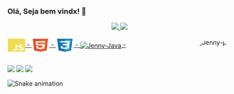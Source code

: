 ### Olá, Seja bem vindx! 👋

<div align="center">
  <a href="https://github.com/jnyhs">
  <img height="140em" src="https://github-readme-stats.vercel.app/api?username=jnyhs&show_icons=true&theme=great-gatsby&include_all_commits=true&count_private=true"/>
  <img height="140em" src="https://github-readme-stats.vercel.app/api/top-langs/?username=jnyhs&layout=compact&langs_count=7&theme=great-gatsby"/>
</div>
<div style="display: inline_block"><br>
<img align="center" alt="Jenny-Js" height="30" width="40" src="https://raw.githubusercontent.com/devicons/devicon/master/icons/javascript/javascript-plain.svg"> -
  <img align="center" alt="Jenny-HTML" height="30" width="40" src="https://raw.githubusercontent.com/devicons/devicon/master/icons/html5/html5-original.svg"> -
  <img align="center" alt="Jenny-CSS" height="30" width="40" src="https://raw.githubusercontent.com/devicons/devicon/master/icons/css3/css3-original.svg"> -
  <img align="center" alt="Jenny-Java" height="30" width="40" src="https://cdn-icons-png.flaticon.com/512/226/226777.png"> -
  <img align="right" alt="Jenny-pic" height="150" style="border-radius:50px;" src="https://media.discordapp.net/attachments/976236972702044231/997865304011059372/download20220706105952.png?width=473&height=473">
</div>
  
  ##
 
<div> 
   <a href="https://instagram.com/jnnysantos" target="_blank"><img src="https://img.shields.io/badge/-Instagram-%23E4405F?style=for-the-badge&logo=instagram&logoColor=white" target="_blank"></a>
  <a href = "mailto:jennyhaner@gmail.com"><img src="https://img.shields.io/badge/-Gmail-%23333?style=for-the-badge&logo=gmail&logoColor=white" target="_blank"></a>
  <a href="https://www.linkedin.com/in/jenniferhsantos" target="_blank"><img src="https://img.shields.io/badge/-LinkedIn-%230077B5?style=for-the-badge&logo=linkedin&logoColor=white" target="_blank"></a> 
 
  ![Snake animation](https://github.com/jnyhs/jnyhs/blob/output/github-contribution-grid-snake.svg)
 
</div>
